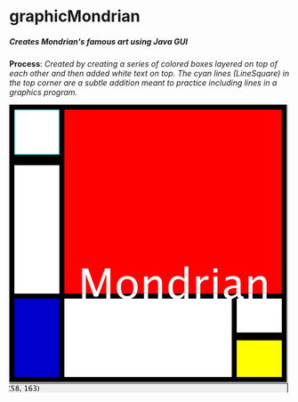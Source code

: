 # graphicMondrian
##### Creates Mondrian's famous art using Java GUI 

**Process**:
*Created by creating a series of colored boxes layered on top of each other and then added white text on top.
The cyan lines (LineSquare) in the top corner are a subtle addition meant to practice including lines in a graphics program.*

![alt tag](https://github.com/KathrinaCzarny/graphicMondrian/blob/master/mondrianGUI.png)
